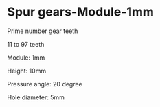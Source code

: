 # Spur gears-Module-1mm

Prime number gear teeth

11 to 97 teeth

Module: 1mm

Height: 10mm

Pressure angle: 20 degree

Hole diameter: 5mm
